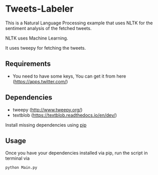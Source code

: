 # Tweets-Labeler
This is a Natural Language Processing example that uses NLTK for the sentiment analysis of the fetched tweets.

NLTK uses Machine Learning.

It uses tweepy for fetching the tweets.


## Requirements

* You need to have some keys, You can get it from here (https://apps.twitter.com/) 


## Dependencies

* tweepy (http://www.tweepy.org/)
* textblob (https://textblob.readthedocs.io/en/dev/)

Install missing dependencies using [pip](https://pip.pypa.io/en/stable/installing/)

## Usage

Once you have your dependencies installed via pip, run the script in terminal via

```
python Main.py
```
